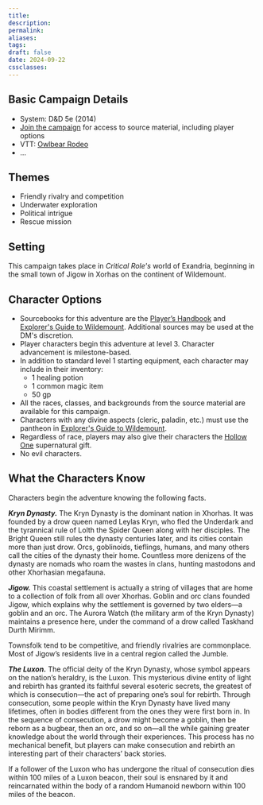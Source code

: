 ```yaml
---
title: 
description: 
permalink: 
aliases: 
tags: 
draft: false
date: 2024-09-22
cssclasses:
---
```

## Basic Campaign Details

- System: D&D 5e (2014)
- [Join the campaign](https://www.dndbeyond.com/campaigns/join/5938581356242320) for access to source material, including player options
- VTT: [Owlbear Rodeo](https://www.owlbear.rodeo/room/BaGN2KPVM902/TheHomeyLeaf) 
- ...

## Themes

- Friendly rivalry and competition
- Underwater exploration 
- Political intrigue
- Rescue mission

## Setting

This campaign takes place in *Critical Role's* world of Exandria, beginning in the small town of Jigow in Xorhas on the continent of Wildemount. 

## Character Options

- Sourcebooks for this adventure are the [Player’s Handbook](https://www.dndbeyond.com/sources/phb) and [Explorer's Guide to Wildemount](https://www.dndbeyond.com/sources/dnd/egtw). Additional sources may be used at the DM's discretion.  
- Player characters begin this adventure at level 3. Character advancement is milestone-based. 
- In addition to standard level 1 starting equipment, each character may include in their inventory: 
	- 1 healing potion 
	- 1 common magic item
	- 50 gp
- All the races, classes, and backgrounds from the source material are available for this campaign. 
- Characters with any divine aspects (cleric, paladin, etc.) must use the pantheon in [Explorer's Guide to Wildemount](https://www.dndbeyond.com/sources/dnd/egtw). 
- Regardless of race, players may also give their characters the [Hollow One](https://www.dndbeyond.com/sources/dnd/egtw/character-options#HollowOne)  supernatural gift. 
- No evil characters.

## What the Characters Know

Characters begin the adventure knowing the following facts.

_**Kryn Dynasty.**_ The Kryn Dynasty is the dominant nation in Xhorhas. It was founded by a drow queen named Leylas Kryn, who fled the Underdark and the tyrannical rule of Lolth the Spider Queen along with her disciples. The Bright Queen still rules the dynasty centuries later, and its cities contain more than just drow. Orcs, goblinoids, tieflings, humans, and many others call the cities of the dynasty their home. Countless more denizens of the dynasty are nomads who roam the wastes in clans, hunting mastodons and other Xhorhasian megafauna.

_**Jigow.**_ This coastal settlement is actually a string of villages that are home to a collection of folk from all over Xhorhas. Goblin and orc clans founded Jigow, which explains why the settlement is governed by two elders—a goblin and an orc. The Aurora Watch (the military arm of the Kryn Dynasty) maintains a presence here, under the command of a drow called Taskhand Durth Mirimm.

Townsfolk tend to be competitive, and friendly rivalries are commonplace. Most of Jigow’s residents live in a central region called the Jumble.

_**The Luxon.**_ The official deity of the Kryn Dynasty, whose symbol appears on the nation’s heraldry, is the Luxon. This mysterious divine entity of light and rebirth has granted its faithful several esoteric secrets, the greatest of which is consecution—the act of preparing one’s soul for rebirth. Through consecution, some people within the Kryn Dynasty have lived many lifetimes, often in bodies different from the ones they were first born in. In the sequence of consecution, a drow might become a goblin, then be reborn as a bugbear, then an orc, and so on—all the while gaining greater knowledge about the world through their experiences. This process has no mechanical benefit, but players can make consecution and rebirth an interesting part of their characters’ back stories.

If a follower of the Luxon who has undergone the ritual of consecution dies within 100 miles of a Luxon beacon, their soul is ensnared by it and reincarnated within the body of a random Humanoid newborn within 100 miles of the beacon.

